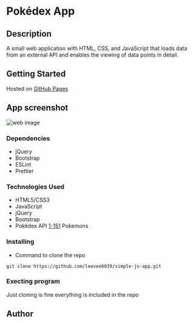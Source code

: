 # Pokédex App

## Description

A small web application with HTML, CSS, and JavaScript that loads data from an external API and enables the viewing of data points in detail.

## Getting Started

Hosted on [GitHub Pages](https://leevee6039.github.io/simple-js-app/ 'GitHub Pages')

## App screenshot

![web image](/src/assets/imgs/pokédox_app.png)

### Dependencies

- jQuery
- Bootstrap
- ESLint
- Prettier

### Technologies Used

- HTML5/CSS3
- JavaScript
- jQuery
- Bootstrap
- Pokédex API [1-151](https://pokeapi.co/api/v2/pokemon/?limit=150) Pokemons

### Installing

- Command to clone the repo

```
git clone https://github.com/leevee6039/simple-js-app.git
```

### Execting program

Just cloning is fine everything is included in the repo

## Author
